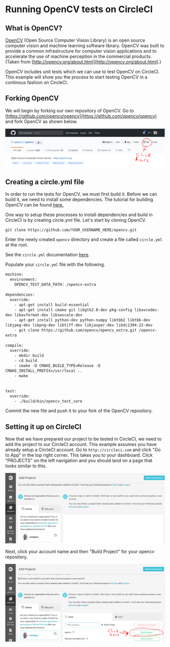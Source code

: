 # Running OpenCV tests on CircleCI

## What is OpenCV?

[OpenCV](http://opencv.org) (Open Source Computer Vision Library) is an open source computer vision and machine learning software library. OpenCV was built to provide a common infrastructure for computer vision applications and to accelerate the use of machine perception in the commercial products. (Taken from [http://opencv.org/about.html](http://opencv.org/about.html).)

OpenCV includes unit tests which we can use to test OpenCV on CircleCI.  This example will show you the process to start testing OpenCV in a continous fashion on CircleCI.

## Forking OpenCV

We will begin by forking our own repository of OpenCV. Go to [https://github.com/opencv/opencv](https://github.com/opencv/opencv) and fork OpenCV as shown below.

![alt image](images/forkopencv.png)

## Creating a circle.yml file

In order to run the tests for OpenCV, we must first build it.  Before we can build it, we need to install some dependencies.  The tutorial for building OpenCV can be found [here.](http://docs.opencv.org/master/d7/d9f/tutorial_linux_install.html)

One way to setup these processes to install dependencies and build in CircleCI is by creating circle.yml file.  Let's start by cloning OpenCV.

```
git clone https://github.com/YOUR_USERNAME_HERE/opencv.git
```

Enter the newly created `opencv` directory and create a file called `circle.yml` at the root.

See the `circle.yml` documentation [here](https://circleci.com/docs/1.0/configuration/).

Populate your `circle.yml` file with the following.

```
machine:
  environment:
    OPENCV_TEST_DATA_PATH: /opencv-extra

dependencies:
  override:
    - apt-get install build-essential
    - apt-get install cmake git libgtk2.0-dev pkg-config libavcodec-dev libavformat-dev libswscale-dev
    - apt-get install python-dev python-numpy libtbb2 libtbb-dev libjpeg-dev libpng-dev libtiff-dev libjasper-dev libdc1394-22-dev
    - git clone https://github.com/opencv/opencv_extra.git /opencv-extra

compile:
  override:
    - mkdir build
    - cd build
    - cmake -D CMAKE_BUILD_TYPE=Release -D CMAKE_INSTALL_PREFIX=/usr/local ..
    - make
  

test:
  override:
    - ./build/bin/opencv_test_core
```

Commit the new file and push it to your fork of the OpenCV repository.

## Setting it up on CircleCI

Now that we have prepared our project to be tested in CircleCI, we need to add the project to our CircleCI account.  This example assumes you have already setup a CircleCI account.  Go to `http://circleci.com` and click "Go to App" in the top right corner.  This takes you to your dashboard.  Click "PROJECTS" on the left navigation and you should land on a page that looks similar to this.

![alt image](images/addprojectspage.png)

Next, click your account name and then "Build Project" for your opencv repository.

![alt image](images/buildproject.png)


